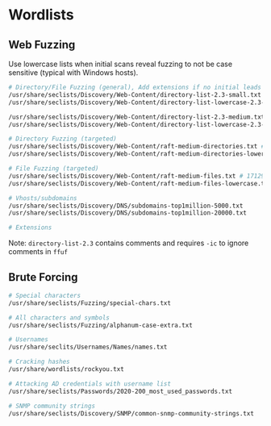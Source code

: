# Wordlists

## Web Fuzzing

Use lowercase lists when initial scans reveal fuzzing to not be case sensitive (typical with Windows hosts).

```bash
# Directory/File Fuzzing (general), Add extensions if no initial leads or looking for an endpoint
/usr/share/seclists/Discovery/Web-Content/directory-list-2.3-small.txt # 87664 lines
/usr/share/seclists/Discovery/Web-Content/directory-list-lowercase-2.3-small.txt

/usr/share/seclists/Discovery/Web-Content/directory-list-2.3-medium.txt # 220560 lines
/usr/share/seclists/Discovery/Web-Content/directory-list-lowercase-2.3-medium.txt

# Directory Fuzzing (targeted)
/usr/share/seclists/Discovery/Web-Content/raft-medium-directories.txt # 30000 lines
/usr/share/seclists/Discovery/Web-Content/raft-medium-directories-lowercase.txt

# File Fuzzing (targeted)
/usr/share/seclists/Discovery/Web-Content/raft-medium-files.txt # 17129 lines
/usr/share/seclists/Discovery/Web-Content/raft-medium-files-lowercase.txt

# Vhosts/subdomains
/usr/share/seclists/Discovery/DNS/subdomains-top1million-5000.txt
/usr/share/seclists/Discovery/DNS/subdomains-top1million-20000.txt

# Extensions

```

Note: `directory-list-2.3` contains comments and requires `-ic` to ignore comments in `ffuf`

## Brute Forcing

```bash
# Special characters
/usr/share/seclists/Fuzzing/special-chars.txt

# All characters and symbols
/usr/share/seclists/Fuzzing/alphanum-case-extra.txt

# Usernames
/usr/share/seclits/Usernames/Names/names.txt

# Cracking hashes
/usr/share/wordlists/rockyou.txt

# Attacking AD credentials with username list
/usr/share/seclists/Passwords/2020-200_most_used_passwords.txt

# SNMP community strings
/usr/share/seclists/Discovery/SNMP/common-snmp-community-strings.txt
```
